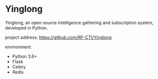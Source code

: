 # Yinglong
Yinglong, an open source intelligence gathering and subscription system, developed in Python.

project address: https://github.com/RF-CTI/Yinglong

environment:

- Python 3.6+
- Flask
- Celery
- Redis
